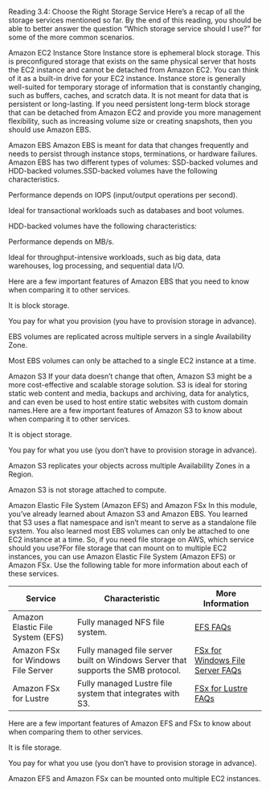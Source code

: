 Reading 3.4: Choose the Right Storage Service
Here’s a recap of all the storage services mentioned so far. By the end of this reading, you should be able to better answer the question “Which storage service should I use?” for some of the more common scenarios.

Amazon EC2 Instance Store
Instance store is ephemeral block storage. This is preconfigured storage that exists on the same physical server that hosts the EC2 instance and cannot be detached from Amazon EC2. You can think of it as a built-in drive for your EC2 instance. Instance store is generally well-suited for temporary storage of information that is constantly changing, such as buffers, caches, and scratch data. It is not meant for data that is persistent or long-lasting. If you need persistent long-term block storage that can be detached from Amazon EC2 and provide you more management flexibility, such as increasing volume size or creating snapshots, then you should use Amazon EBS. 

Amazon EBS
Amazon EBS is meant for data that changes frequently and needs to persist through instance stops, terminations, or hardware failures. Amazon EBS has two different types of volumes: SSD-backed volumes and HDD-backed volumes.SSD-backed volumes have the following characteristics. 

Performance depends on IOPS (input/output operations per second).

Ideal for transactional workloads such as databases and boot volumes.

HDD-backed volumes have the following characteristics: 

Performance depends on MB/s.

Ideal for throughput-intensive workloads, such as big data, data warehouses, log processing, and sequential data I/O.

Here are a few important features of Amazon EBS that you need to know when comparing it to other services. 

It is block storage.

You pay for what you provision (you have to provision storage in advance).

EBS volumes are replicated across multiple servers in a single Availability Zone.

Most EBS volumes can only be attached to a single EC2 instance at a time.

Amazon S3
If your data doesn’t change that often, Amazon S3 might be a more cost-effective and scalable storage solution. S3 is ideal for storing static web content and media, backups and archiving, data for analytics, and can even be used to host entire static websites with custom domain names.Here are a few important features of Amazon S3 to know about when comparing it to other services. 

It is object storage.

You pay for what you use (you don’t have to provision storage in advance).

Amazon S3 replicates your objects across multiple Availability Zones in a Region.

Amazon S3 is not storage attached to compute.

Amazon Elastic File System (Amazon EFS) and Amazon FSx
In this module, you’ve already learned about Amazon S3 and Amazon EBS. You learned that S3 uses a flat namespace and isn’t meant to serve as a standalone file system. You also learned most EBS volumes can only be attached to one EC2 instance at a time. So, if you need file storage on AWS, which service should you use?For file storage that can mount on to multiple EC2 instances, you can use Amazon Elastic File System (Amazon EFS) or Amazon FSx. Use the following table for more information about each of these services. 

| Service                           | Characteristic                                                            | More Information                |
|-----------------------------------|--------------------------------------------------------------------------|---------------------------------|
| Amazon Elastic File System (EFS)  | Fully managed NFS file system.                                            | [EFS FAQs](https://aws.amazon.com/efs/faqs/)                |
| Amazon FSx for Windows File Server| Fully managed file server built on Windows Server that supports the SMB protocol. | [FSx for Windows File Server FAQs](https://aws.amazon.com/fsx/windows/faqs/) |
| Amazon FSx for Lustre              | Fully managed Lustre file system that integrates with S3.                 | [FSx for Lustre FAQs](https://aws.amazon.com/fsx/lustre/faqs/)               |


Here are a few important features of Amazon EFS and FSx to know about when comparing them to other services. 

It is file storage.

You pay for what you use (you don’t have to provision storage in advance).

Amazon EFS and Amazon FSx can be mounted onto multiple EC2 instances.